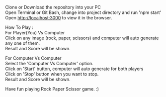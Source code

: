 Clone or Download the repository into your PC<br>
Open Terminal or Git Bash, change into project directory and run 'npm start'<br>
Open [http://localhost:3000](http://localhost:3000) to view it in the browser.<br>

How To Play :<br>
For Player(You) Vs Computer<br>
Click on any image (rock, paper, scissors) and computer will auto generate any one of them.<br>
Result and Score will be shown.<br>

For Computer Vs Computer<br>
Select the 'Computer Vs Computer' option.<br>
Click on 'Start' button, computer will auto generate for both players<br>
Click on 'Stop' button when you want to stop.<br>
Result and Score will be shown.<br>

Have fun playing Rock Paper Scissor game. :)

